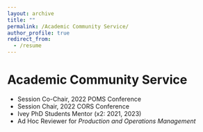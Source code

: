 ```yaml
---
layout: archive
title: ""
permalink: /Academic Community Service/
author_profile: true
redirect_from:
  - /resume
---
```


Academic Community Service
======
* Session Co-Chair, 2022 POMS Conference
* Session Chair, 2022 CORS Conference
* Ivey PhD Students Mentor (x2: 2021, 2023)
* Ad Hoc Reviewer for  *Production and Operations Management*

 
 
 
